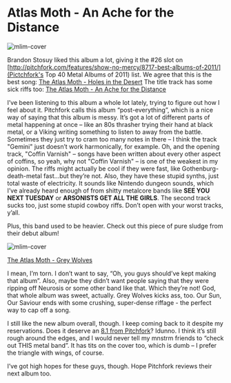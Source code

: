 # Atlas Moth - An Ache for the Distance

![mlim-cover](/content/images/atlas-moth-ache.jpg "Atlas Moth - An Ache for the Distance")

Brandon Stosuy liked this album a lot, giving it the #26 slot on [http://pitchfork.com/features/show-no-mercy/8717-best-albums-of-2011/](Pictchfork's Top 40 Metal Albums of 2011) list. We agree that this is the best song:
[The Atlas Moth - Holes in the Desert](/assets/mp3/03-holes-in-the-desert.mp3)
The title track has some sick riffs too:
[The Atlas Moth - An Ache for the Distance](/assets/mp3/05-an-ache-for-the-distance.mp3)

I’ve been listening to this album a whole lot lately, trying to figure out how I feel about it. Pitchfork calls this album “post-everything”, which is a nice way of saying that this album is messy. It’s got a lot of different parts of metal happening at once – like an 80s thrasher trying their hand at black metal, or a Viking writing something to listen to away from the battle. Sometimes they just try to cram too many notes in there – I think the track "Gemini" just doesn’t work harmonically, for example. Oh, and the opening track, "Coffin Varnish" – songs have been written about every other aspect of coffins, so yeah, why not "Coffin Varnish" – is one of the weakest in my opinion. The riffs might actually be cool if they were fast, like Gothenburg-death-metal fast...but they’re not. Also, they have these stupid synths, just total waste of electricity. It sounds like Nintendo dungeon sounds, which I’ve already heard enough of from shitty metalcore bands like **SEE YOU NEXT TUESDAY** or **ARSONISTS GET ALL THE GIRLS**. The second track sucks too, just some stupid cowboy riffs. Don’t open with your worst tracks, y’all.

Plus, this band used to be heavier. Check out this piece of pure sludge from their debut album!

![mlim-cover](/content/images/atlas-moth-glorified.jpg "Atlas Moth - A Glorified Piece of Blue Sky")

[The Atlas Moth - Grey Wolves](/assets/mp3/03-grey-wolves.mp3)

I mean, I’m torn. I don’t want to say, “Oh, you guys should’ve kept making that album”. Also, maybe they didn’t want people saying that they were ripping off Neurosis or some other band like that. Which they’re not! God, that whole album was sweet, actually. Grey Wolves kicks ass, too. Our Sun, Our Saviour ends with some crushing, super-dense riffage - the perfect way to cap off a song.

I still like the new album overall, though. I keep coming back to it despite my reservations. Does it deserve an [8.1 from Pitchfork](http://www.pitchforkmedia.com/reviews/albums/15936-an-ache-for-the-distance/)? Idunno. I think it’s still rough around the edges, and I would never tell my mnstrm friends to “check out THIS metal band”.  It has tits on the cover too, which is dumb – I prefer the triangle with wings, of course. 

I’ve got high hopes for these guys, though. Hope Pitchfork reviews their next album too.
